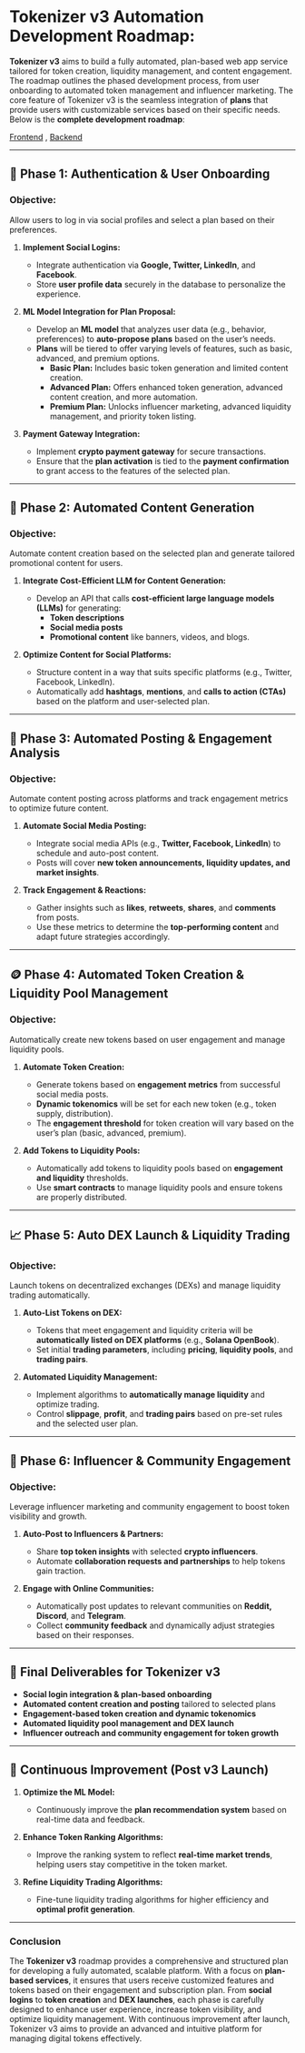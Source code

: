 # **Tokenizer v3 Automation Development Roadmap:**


**Tokenizer v3** aims to build a fully automated, plan-based web app service tailored for token creation, liquidity management, and content engagement. The roadmap outlines the phased development process, from user onboarding to automated token management and influencer marketing. The core feature of Tokenizer v3 is the seamless integration of **plans** that provide users with customizable services based on their specific needs. Below is the **complete development roadmap**:

[Frontend](https://github.com/Play2HelpWorld-com/TokenizerV3Frontend) , [Backend](https://github.com/Play2HelpWorld-com/TokenizerV3Backend)

---

## **🚀 Phase 1: Authentication & User Onboarding**

### **Objective:**  
Allow users to log in via social profiles and select a plan based on their preferences.

1. **Implement Social Logins:**
   - Integrate authentication via **Google, Twitter, LinkedIn**, and **Facebook**.
   - Store **user profile data** securely in the database to personalize the experience.

2. **ML Model Integration for Plan Proposal:**
   - Develop an **ML model** that analyzes user data (e.g., behavior, preferences) to **auto-propose plans** based on the user’s needs.
   - **Plans** will be tiered to offer varying levels of features, such as basic, advanced, and premium options.
     - **Basic Plan:** Includes basic token generation and limited content creation.
     - **Advanced Plan:** Offers enhanced token generation, advanced content creation, and more automation.
     - **Premium Plan:** Unlocks influencer marketing, advanced liquidity management, and priority token listing.

3. **Payment Gateway Integration:**
   - Implement **crypto payment gateway** for secure transactions.
   - Ensure that the **plan activation** is tied to the **payment confirmation** to grant access to the features of the selected plan.

---

## **🤖 Phase 2: Automated Content Generation**

### **Objective:**  
Automate content creation based on the selected plan and generate tailored promotional content for users.

1. **Integrate Cost-Efficient LLM for Content Generation:**
   - Develop an API that calls **cost-efficient large language models (LLMs)** for generating:
     - **Token descriptions**
     - **Social media posts**
     - **Promotional content** like banners, videos, and blogs.
   
2. **Optimize Content for Social Platforms:**
   - Structure content in a way that suits specific platforms (e.g., Twitter, Facebook, LinkedIn).
   - Automatically add **hashtags**, **mentions**, and **calls to action (CTAs)** based on the platform and user-selected plan.

---

## **📢 Phase 3: Automated Posting & Engagement Analysis**

### **Objective:**  
Automate content posting across platforms and track engagement metrics to optimize future content.

1. **Automate Social Media Posting:**
   - Integrate social media APIs (e.g., **Twitter, Facebook, LinkedIn**) to schedule and auto-post content.
   - Posts will cover **new token announcements, liquidity updates, and market insights**.

2. **Track Engagement & Reactions:**
   - Gather insights such as **likes**, **retweets**, **shares**, and **comments** from posts.
   - Use these metrics to determine the **top-performing content** and adapt future strategies accordingly.

---

## **🪙 Phase 4: Automated Token Creation & Liquidity Pool Management**

### **Objective:**  
Automatically create new tokens based on user engagement and manage liquidity pools.

1. **Automate Token Creation:**
   - Generate tokens based on **engagement metrics** from successful social media posts.
   - **Dynamic tokenomics** will be set for each new token (e.g., token supply, distribution).
   - The **engagement threshold** for token creation will vary based on the user’s plan (basic, advanced, premium).

2. **Add Tokens to Liquidity Pools:**
   - Automatically add tokens to liquidity pools based on **engagement and liquidity** thresholds.
   - Use **smart contracts** to manage liquidity pools and ensure tokens are properly distributed.

---

## **📈 Phase 5: Auto DEX Launch & Liquidity Trading**

### **Objective:**  
Launch tokens on decentralized exchanges (DEXs) and manage liquidity trading automatically.

1. **Auto-List Tokens on DEX:**
   - Tokens that meet engagement and liquidity criteria will be **automatically listed on DEX platforms** (e.g., **Solana OpenBook**).
   - Set initial **trading parameters**, including **pricing**, **liquidity pools**, and **trading pairs**.

2. **Automated Liquidity Management:**
   - Implement algorithms to **automatically manage liquidity** and optimize trading.
   - Control **slippage**, **profit**, and **trading pairs** based on pre-set rules and the selected user plan.

---

## **🎯 Phase 6: Influencer & Community Engagement**

### **Objective:**  
Leverage influencer marketing and community engagement to boost token visibility and growth.

1. **Auto-Post to Influencers & Partners:**
   - Share **top token insights** with selected **crypto influencers**.
   - Automate **collaboration requests and partnerships** to help tokens gain traction.

2. **Engage with Online Communities:**
   - Automatically post updates to relevant communities on **Reddit, Discord**, and **Telegram**.
   - Collect **community feedback** and dynamically adjust strategies based on their responses.

---

## **🚀 Final Deliverables for Tokenizer v3**

- **Social login integration & plan-based onboarding**  
- **Automated content creation and posting** tailored to selected plans  
- **Engagement-based token creation and dynamic tokenomics**  
- **Automated liquidity pool management and DEX launch**  
- **Influencer outreach and community engagement for token growth**

---

## **🔄 Continuous Improvement (Post v3 Launch)**

1. **Optimize the ML Model:**
   - Continuously improve the **plan recommendation system** based on real-time data and feedback.

2. **Enhance Token Ranking Algorithms:**
   - Improve the ranking system to reflect **real-time market trends**, helping users stay competitive in the token market.

3. **Refine Liquidity Trading Algorithms:**
   - Fine-tune liquidity trading algorithms for higher efficiency and **optimal profit generation**.

---

### **Conclusion**

The **Tokenizer v3** roadmap provides a comprehensive and structured plan for developing a fully automated, scalable platform. With a focus on **plan-based services**, it ensures that users receive customized features and tokens based on their engagement and subscription plan. From **social logins** to **token creation** and **DEX launches**, each phase is carefully designed to enhance user experience, increase token visibility, and optimize liquidity management. With continuous improvement after launch, Tokenizer v3 aims to provide an advanced and intuitive platform for managing digital tokens effectively.
